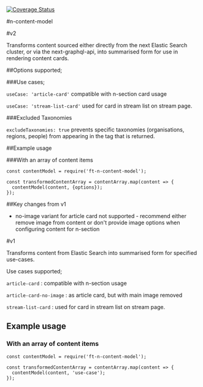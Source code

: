 [![Coverage Status](https://coveralls.io/repos/github/Financial-Times/n-content-model/badge.svg?branch=master)](https://coveralls.io/github/Financial-Times/n-content-model?branch=master)

#n-content-model

#v2

Transforms content sourced either directly from the next Elastic Search cluster, or via the next-graphql-api, into summarised form for use in rendering content cards.

##Options supported;

###Use cases;

`useCase: 'article-card'` compatible with n-section card usage

`useCase: 'stream-list-card'` used for card in stream list on stream page.

###Excluded Taxonomies

`excludeTaxonomies: true` prevents specific taxonomies (organisations, regions, people) from appearing in the tag that is returned.

##Example usage

###With an array of content items

```
const contentModel = require('ft-n-content-model');

const transformedContentArray = contentArray.map(content => {
  contentModel(content, {options});
});

```
##Key changes from v1

- no-image variant for article card not supported - recommend either remove image from content or don't provide image options when configuring content for n-section


#v1

Transforms content from Elastic Search into summarised form for specified use-cases.

Use cases supported;

`article-card` : compatible with n-section usage

`article-card-no-image` : as article card, but with main image removed

`stream-list-card` : used for card in stream list on stream page.

## Example usage

### With an array of content items

```
const contentModel = require('ft-n-content-model');

const transformedContentArray = contentArray.map(content => {
  contentModel(content, 'use-case');
});

```
